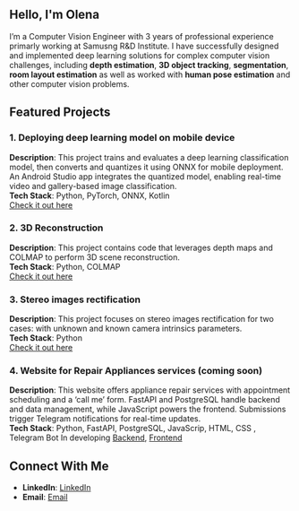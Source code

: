 ## Hello, I'm Olena

I’m a Computer Vision Engineer with 3 years of professional experience primarly working at Samusng R&D Institute. I have successfully designed and implemented deep learning solutions for complex computer vision challenges, including **depth estimation**, **3D object tracking**, **segmentation**, **room layout estimation** as well as worked with **human pose estimation** and other computer vision problems.

## Featured Projects

### 1. Deploying deep learning model on mobile device
**Description**: This project trains and evaluates a deep learning classification model, then converts and quantizes it using ONNX for mobile deployment. An Android Studio app integrates the quantized model, enabling real-time video and gallery-based image classification.  
**Tech Stack**: Python, PyTorch, ONNX, Kotlin  
[Check it out here](https://github.com/Ramina16/Quantization)

### 2. 3D Reconstruction
**Description**: This project contains code that leverages depth maps and COLMAP to perform 3D scene reconstruction.  
**Tech Stack**: Python, COLMAP  
[Check it out here](https://github.com/Ramina16/3D_reconstruction)

### 3. Stereo images rectification
**Description**: This project focuses on stereo images rectification for two cases: with unknown and known camera intrinsics parameters.  
**Tech Stack**: Python  
[Check it out here](https://github.com/Ramina16/images_rectification)

### 4. Website for Repair Appliances services (coming soon)
**Description**: This website offers appliance repair services with appointment scheduling and a ‘call me’ form. FastAPI and PostgreSQL handle backend and data management, while JavaScript powers the frontend. Submissions trigger Telegram notifications for real-time updates.  
**Tech Stack**: Python, FastAPI, PostgreSQL, JavaScrip, HTML, CSS , Telegram Bot 
In developing [Backend](https://github.com/Ramina16/website_appliances), [Frontend](https://github.com/Ramina16/appliances-frontend)

## Connect With Me
- **LinkedIn**: [LinkedIn](https://www.linkedin.com/in/olena-kolodiazhna/)
- **Email**: [Email](kolodiazhna.len4@gmail.com)
